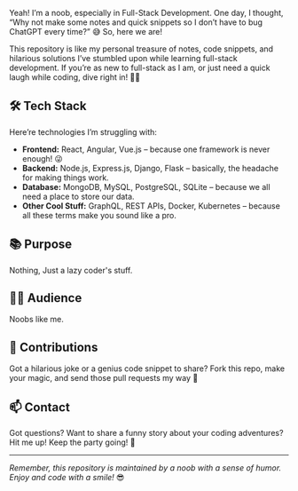 Yeah! I’m a noob, especially in Full-Stack Development. One day, I thought, “Why not make some notes and quick snippets so I don’t have to bug ChatGPT every time?” 😅 So, here we are!

This repository is like my personal treasure of notes, code snippets, and hilarious solutions I’ve stumbled upon while learning full-stack development. 
If you’re as new to full-stack as I am, or just need a quick laugh while coding, dive right in! 🏊‍♂️

## 🛠️ Tech Stack

Here’re technologies I’m struggling with:

- **Frontend:** React, Angular, Vue.js – because one framework is never enough! 😜
- **Backend:** Node.js, Express.js, Django, Flask – basically, the headache for making things work.
- **Database:** MongoDB, MySQL, PostgreSQL, SQLite – because we all need a place to store our data.
- **Other Cool Stuff:** GraphQL, REST APIs, Docker, Kubernetes – because all these terms make you sound like a pro.

## 📚 Purpose

Nothing, Just a lazy coder's stuff.

## 🧑‍💻 Audience

Noobs like me.

## 🤝 Contributions

Got a hilarious joke or a genius code snippet to share? Fork this repo, make your magic, and send those pull requests my way 🎉

## 📫 Contact

Got questions? Want to share a funny story about your coding adventures? Hit me up! Keep the party going! 🎊

---

*Remember, this repository is maintained by a noob with a sense of humor. Enjoy and code with a smile!* 😎
